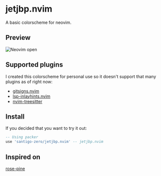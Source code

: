 # jetjbp.nvim
A basic colorscheme for neovim.

## Preview
![Neovim
open](https://github.com/santigo-zero/tests/blob/master/Screenshot_20220910_190828.png
"Screenshot of neovim showing the jetjbp colorscheme")

## Supported plugins
I created this colorscheme for personal use so it doesn't support that many
plugins as of right now:
- [gitsigns.nvim](https://github.com/lewis6991/gitsigns.nvim)
- [lsp-inlayhints.nvim](https://github.com/lvimuser/lsp-inlayhints.nvim)
- [nvim-treesitter](https://github.com/nvim-treesitter/nvim-treesitter)

## Install
If you decided that you want to try it out:
```lua
-- Using packer
use 'santigo-zero/jetjbp.nvim' -- jetjbp.nvim
```

## Inspired on
[rose-pine](https://github.com/rose-pine/neovim)
